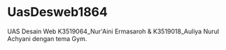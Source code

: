 # UasDesweb1864
UAS Desain Web K3519064_Nur'Aini Ermasaroh &amp; K3519018_Auliya Nurul Achyani dengan tema Gym.
